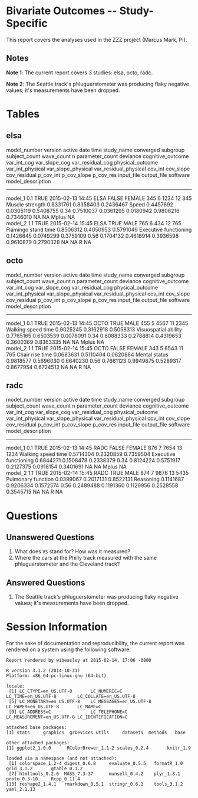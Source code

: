 # Bivariate Outcomes -- Study-Specific


This report covers the analyses used in the ZZZ project (Marcus Mark, PI).

<!--  Set the working directory to the repository's base directory; this assumes the report is nested inside of two directories.-->


<!-- Set the report-wide options, and point to the external code file. -->


<!-- Load the sources.  Suppress the output when loading sources. --> 


<!-- Load 'sourced' R files.  Suppress the output when loading packages. --> 


<!-- Load any Global functions and variables declared in the R file.  Suppress the output. --> 


<!-- Declare any global functions specific to a Rmd output.  Suppress the output. --> 


<!-- Load the datasets.   -->


<!-- Tweak the datasets.   -->


## Notes

**Note 1**: The current report covers 3 studies: elsa, octo, radc.

**Note 2**: The Seattle track's phluguerstometer was producing flaky negative values; it's measurements have been dropped.

# Tables
## elsa

model_number    version  active   date         time    study_name   converged   subgroup    subject_count   wave_count      n   parameter_count   deviance  cognitive_outcome      var_int_cog   var_slope_cog   var_residual_cog  physical_outcome         var_int_physical   var_slope_physical   var_residual_physical   cov_int   cov_slope   cov_residual   p_cov_int   p_cov_slope   p_cov_res  input_file   output_file   software   model_description 
-------------  --------  -------  -----------  ------  -----------  ----------  ---------  --------------  -----------  -----  ----------------  ---------  --------------------  ------------  --------------  -----------------  ----------------------  -----------------  -------------------  ----------------------  --------  ----------  -------------  ----------  ------------  ----------  -----------  ------------  ---------  ------------------
model_1             0.1  TRUE     2015-02-13   14:45   ELSA         FALSE       FEMALE                345            6   1234                12        345  Muscle strength          0.8331761       0.8358403          0.2436467  Speed                           0.4457892            0.0305119               0.5408755      0.34   0.7510037      0.0361295   0.0180942     0.9806216   0.7346010  NA           NA            Mplus      NA                
model_2             1.1  TRUE     2015-02-14   15:45   ELSA          TRUE       MALE                  765            6    434                12        765  Flamingo stand time      0.8506312       0.4050953          0.5791049  Executive functioning           0.1426845            0.0749299               0.3759109      0.56   0.1704132      0.4618914   0.3936598     0.9610879   0.2790328  NA           NA            R          NA                

## octo

model_number    version  active   date         time    study_name   converged   subgroup    subject_count   wave_count      n   parameter_count   deviance  cognitive_outcome     var_int_cog   var_slope_cog   var_residual_cog  physical_outcome        var_int_physical   var_slope_physical   var_residual_physical   cov_int   cov_slope   cov_residual   p_cov_int   p_cov_slope   p_cov_res  input_file   output_file   software   model_description 
-------------  --------  -------  -----------  ------  -----------  ----------  ---------  --------------  -----------  -----  ----------------  ---------  -------------------  ------------  --------------  -----------------  ---------------------  -----------------  -------------------  ----------------------  --------  ----------  -------------  ----------  ------------  ----------  -----------  ------------  ---------  ------------------
model_1             0.1  TRUE     2015-02-13   14:45   OCTO          TRUE       MALE                  455            5   4567                11       2345  Walking speed time      0.9025245       0.3162918          0.5058313  Visuospatial ability           0.7765165            0.6503539               0.0078091      0.34   0.6088333      0.2788814   0.4319653     0.3600369   0.8363335  NA           NA            Mplus      NA                
model_2             1.1  TRUE     2015-02-14   15:45   OCTO         FALSE       FEMALE                343            5   6543                11        765  Chair rise time         0.0683631       0.5110404          0.0620884  Mental status                  0.9818577            0.5696030               0.6640230      0.56   0.7661123      0.9949875   0.5289317     0.8677954   0.6724513  NA           NA            R          NA                

## radc

model_number    version  active   date         time    study_name   converged   subgroup    subject_count   wave_count      n   parameter_count   deviance  cognitive_outcome     var_int_cog   var_slope_cog   var_residual_cog  physical_outcome         var_int_physical   var_slope_physical   var_residual_physical   cov_int   cov_slope   cov_residual   p_cov_int   p_cov_slope   p_cov_res  input_file   output_file   software   model_description 
-------------  --------  -------  -----------  ------  -----------  ----------  ---------  --------------  -----------  -----  ----------------  ---------  -------------------  ------------  --------------  -----------------  ----------------------  -----------------  -------------------  ----------------------  --------  ----------  -------------  ----------  ------------  ----------  -----------  ------------  ---------  ------------------
model_1             0.1  TRUE     2015-02-13   14:45   RADC         FALSE       FEMALE                876            7   7654                13       1234  Walking speed time      0.5714304       0.2320859          0.7359504  Executive functioning           0.6844271            0.1508478               0.2338379      0.34   0.8124224      0.5751917   0.2127375     0.0918154   0.3401691  NA           NA            Mplus      NA                
model_2             1.1  TRUE     2015-02-14   15:45   RADC          TRUE       MALE                  874            7   9876                13       5435  Pulmonary function      0.0399067       0.2017131          0.8522131  Reasoning                       0.1141687            0.9206334               0.1572574      0.56   0.2489488      0.1191360   0.1129956     0.2528558   0.3545715  NA           NA            R          NA                


# Questions
## Unanswered Questions
 1. What does `VS` stand for?  How was it measured?
 1. Where the cars at the Philly track measured with the same phluguerstometer and the Cleveland track?
 
## Answered Questions
 1. The Seattle track's phluguerstometer was producing flaky negative values; it's measurements have been dropped.

# Session Information
For the sake of documentation and reproducibility, the current report was rendered on a system using the following software.


```
Report rendered by wibeasley at 2015-02-14, 17:06 -0800
```

```
R version 3.1.2 (2014-10-31)
Platform: x86_64-pc-linux-gnu (64-bit)

locale:
 [1] LC_CTYPE=en_US.UTF-8       LC_NUMERIC=C               LC_TIME=en_US.UTF-8        LC_COLLATE=en_US.UTF-8    
 [5] LC_MONETARY=en_US.UTF-8    LC_MESSAGES=en_US.UTF-8    LC_PAPER=en_US.UTF-8       LC_NAME=C                 
 [9] LC_ADDRESS=C               LC_TELEPHONE=C             LC_MEASUREMENT=en_US.UTF-8 LC_IDENTIFICATION=C       

attached base packages:
[1] stats     graphics  grDevices utils     datasets  methods   base     

other attached packages:
[1] ggplot2_1.0.0      RColorBrewer_1.1-2 scales_0.2.4       knitr_1.9         

loaded via a namespace (and not attached):
 [1] colorspace_1.2-4 digest_0.6.8     evaluate_0.5.5   formatR_1.0      grid_3.1.2       gtable_0.1.2    
 [7] htmltools_0.2.6  MASS_7.3-37      munsell_0.4.2    plyr_1.8.1       proto_0.3-10     Rcpp_0.11.4     
[13] reshape2_1.4.1   rmarkdown_0.5.1  stringr_0.6.2    tools_3.1.2      yaml_2.1.13     
```
